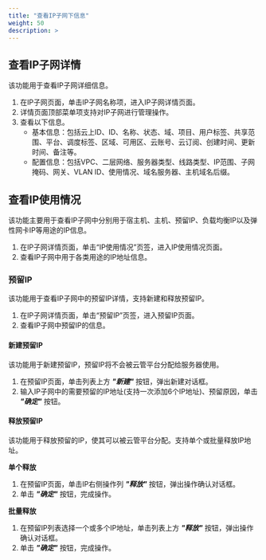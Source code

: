 ```yaml
---
title: "查看IP子网下信息"
weight: 50
description: >
---
```


## 查看IP子网详情

该功能用于查看IP子网详细信息。

1. 在IP子网页面，单击IP子网名称项，进入IP子网详情页面。
2. 详情页面顶部菜单项支持对IP子网进行管理操作。
3. 查看以下信息。
    - 基本信息：包括云上ID、ID、名称、状态、域、项目、用户标签、共享范围、平台、调度标签、区域、可用区、云账号、云订阅、创建时间、更新时间、备注等。
    - 配置信息：包括VPC、二层网络、服务器类型、线路类型、IP范围、子网掩码、网关、VLAN ID、使用情况、域名服务器、主机域名后缀。

## 查看IP使用情况

该功能主要用于查看IP子网中分别用于宿主机、主机、预留IP、负载均衡IP以及弹性网卡IP等用途的IP信息。

1. 在IP子网详情页面，单击“IP使用情况”页签，进入IP使用情况页面。
2. 查看IP子网中用于各类用途的IP地址信息。

### 预留IP

该功能用于查看IP子网中的预留IP详情，支持新建和释放预留IP。

1. 在IP子网详情页面，单击“预留IP”页签，进入预留IP页面。
2. 查看IP子网中预留IP的信息。

#### 新建预留IP

该功能用于新建预留IP，预留IP将不会被云管平台分配给服务器使用。

1. 在预留IP页面，单击列表上方 **_"新建"_** 按钮，弹出新建对话框。
2. 输入IP子网中的需要预留的IP地址(支持一次添加6个IP地址)、预留原因，单击 **_"确定"_** 按钮。

#### 释放预留IP

该功能用于释放预留的IP，使其可以被云管平台分配。支持单个或批量释放IP地址。

**单个释放**

1. 在预留IP页面，单击IP右侧操作列 **_"释放"_** 按钮，弹出操作确认对话框。
2. 单击 **_"确定"_** 按钮，完成操作。

**批量释放**

1. 在预留IP列表选择一个或多个IP地址，单击列表上方 **_"释放"_** 按钮，弹出操作确认对话框。
2. 单击 **_"确定"_** 按钮，完成操作。